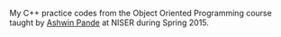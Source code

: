 My C++ practice codes from the Object Oriented Programming course taught by [Ashwin Pande](https://www.linkedin.com/in/ashwin-pande-70575370/) at NISER during Spring 2015.
